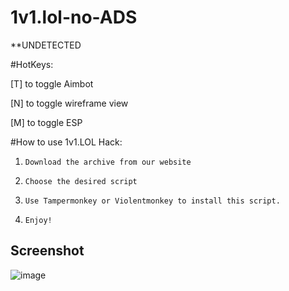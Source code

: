 # 1v1.lol-no-ADS


**UNDETECTED

#HotKeys:

[T] to toggle Aimbot

[N] to toggle wireframe view

[M] to toggle ESP


#How to use 1v1.LOL Hack:

1. `Download the archive from our website`

2. `Choose the desired script`

3. `Use Tampermonkey or Violentmonkey to install this script.`

4. `Enjoy!`

## Screenshot
![image](https://cdn.discordapp.com/attachments/758479120887054386/1057091784490111067/Untitled.png)
